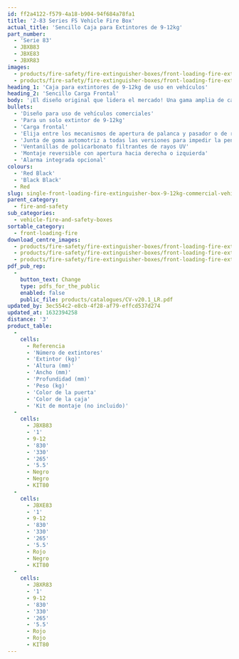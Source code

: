 ```yaml
---
id: ff2a4122-f579-4a18-b904-94f684a78fa1
title: '2-83 Series FS Vehicle Fire Box'
actual_title: 'Sencillo Caja para Extintores de 9-12kg'
part_number:
  - 'Serie 83'
  - JBXB83
  - JBXE83
  - JBXR83
images:
  - products/fire-safety/fire-extinguisher-boxes/front-loading-fire-extinguisher-boxes/83/images-lr/Product_Image_776x776_(518x518_focus_area)-JBXE83_01.jpg
  - products/fire-safety/fire-extinguisher-boxes/front-loading-fire-extinguisher-boxes/83/images-lr/Product_Image_776x776_(518x518_focus_area)-JBXE83_02.jpg
heading_1: 'Caja para extintores de 9-12kg de uso en vehículos'
heading_2: 'Sencillo Carga Frontal'
body: '¡El diseño original que lidera el mercado! Una gama amplia de cajas para extintores de carga frontal para rápido acceso en situación de emergencia.'
bullets:
  - 'Diseño para uso de vehículos comerciales'
  - 'Para un solo extintor de 9-12kg'
  - 'Carga frontal'
  - 'Elija entre los mecanismos de apertura de palanca y pasador o de rotura de cristal'
  - 'Junta de goma automotriz a todas las versiones para impedir la penetración de agua y polvo'
  - 'Ventanillas de policarbonato filtrantes de rayos UV'
  - 'Montaje reversible con apertura hacia derecha o izquierda'
  - 'Alarma integrada opcional'
colours:
  - 'Red Black'
  - 'Black Black'
  - Red
slug: single-front-loading-fire-extinguisher-box-9-12kg-commercial-vehicle-fs
parent_category:
  - fire-and-safety
sub_categories:
  - vehicle-fire-and-safety-boxes
sortable_category:
  - front-loading-fire
download_centre_images:
  - products/fire-safety/fire-extinguisher-boxes/front-loading-fire-extinguisher-boxes/83/images-hr/JBXE83_01.jpg
  - products/fire-safety/fire-extinguisher-boxes/front-loading-fire-extinguisher-boxes/83/images-hr/JBXE83_02.jpg
  - products/fire-safety/fire-extinguisher-boxes/front-loading-fire-extinguisher-boxes/83/images-hr/JBXE83_04.jpg
pdf_pub_rep:
  -
    button_text: Change
    type: pdfs_for_the_public
    enabled: false
    public_file: products/catalogues/CV-v20.1_LR.pdf
updated_by: 3ec554c2-e8cb-4f28-af79-effcd537d274
updated_at: 1632394258
distance: '3'
product_table:
  -
    cells:
      - Referencia
      - 'Número de extintores'
      - 'Extintor (kg)'
      - 'Altura (mm)'
      - 'Ancho (mm)'
      - 'Profundidad (mm)'
      - 'Peso (kg)'
      - 'Color de la puerta'
      - 'Color de la caja'
      - 'Kit de montaje (no incluido)'
  -
    cells:
      - JBXB83
      - '1'
      - 9-12
      - '830'
      - '330'
      - '265'
      - '5.5'
      - Negro
      - Negro
      - KIT80
  -
    cells:
      - JBXE83
      - '1'
      - 9-12
      - '830'
      - '330'
      - '265'
      - '5.5'
      - Rojo
      - Negro
      - KIT80
  -
    cells:
      - JBXR83
      - '1'
      - 9-12
      - '830'
      - '330'
      - '265'
      - '5.5'
      - Rojo
      - Rojo
      - KIT80
---
```

